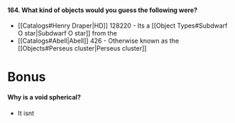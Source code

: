#### 164. What kind of objects would you guess the following were?
- [[Catalogs#Henry Draper|HD]] 128220 - Its a [[Object Types#Subdwarf O star|Subdwarf O star]] from the 
- [[Catalogs#Abell|Abell]] 426 - Otherwise known as the [[Objects#Perseus cluster|Perseus cluster]] 


# Bonus
#### Why is a void spherical?
- It isnt